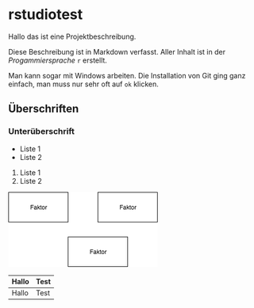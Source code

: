 # rstudiotest
Hallo das ist eine Projektbeschreibung.

Diese Beschreibung ist in Markdown verfasst. Aller Inhalt ist in der _Progammiersprache_ `r` erstellt.

Man kann sogar mit Windows arbeiten. Die Installation von Git ging ganz einfach, man muss nur sehr oft auf `ok` klicken.

## Überschriften

### Unterüberschrift

* Liste 1
* Liste 2

1. Liste 1
2. Liste 2



![tooltip](githubfiles/Faktorenraum.png)

| Hallo | Test |
|------|-------|
| Hallo | Test |
